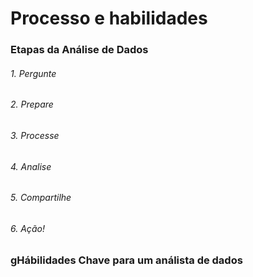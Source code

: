 # Processo e habilidades


### Etapas da Análise de Dados

###### 1. Pergunte
###### 2. Prepare
###### 3. Processe
###### 4. Analise
###### 5. Compartilhe
###### 6. Ação!

### gHábilidades Chave para um análista de dados